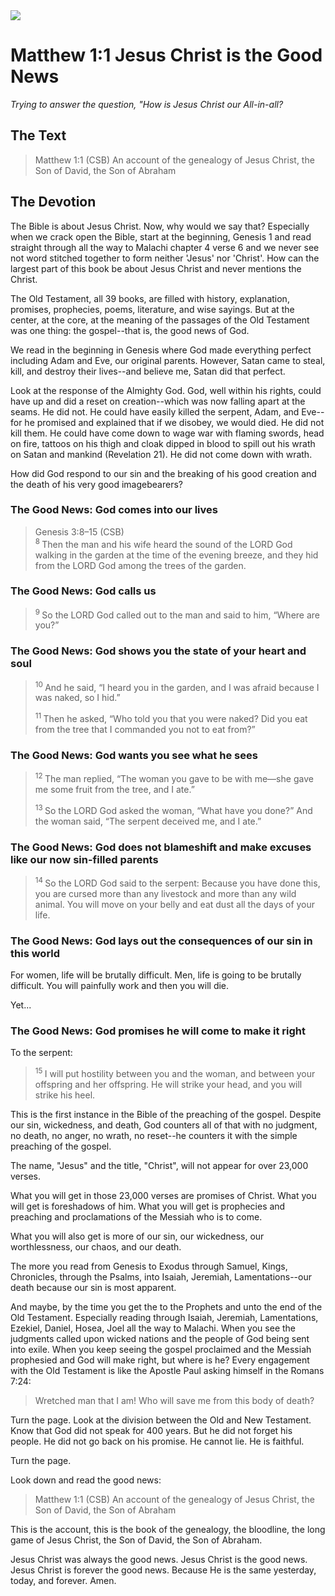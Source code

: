 <img class="intro-right" src="/images/art-matthew.jpg">

# Matthew 1:1 Jesus Christ is the Good News

*Trying to answer the question, "How is Jesus Christ our All-in-all?*

## The Text

>Matthew 1:1 (CSB) An account of the genealogy of Jesus Christ, the Son of David, the Son of Abraham

## The Devotion

The Bible is about Jesus Christ. Now, why would we say that? Especially when we crack open the Bible, start at the beginning, Genesis 1 and read straight through all the way to Malachi chapter 4 verse 6 and we never see not word stitched together to form neither 'Jesus' nor 'Christ'. How can the largest part of this book be about Jesus Christ and never mentions the Christ.

The Old Testament, all 39 books, are filled with history, explanation, promises, prophecies, poems, literature, and wise sayings. But at the center, at the core, at the meaning of the passages of the Old Testament was one thing: the gospel--that is, the good news of God.

We read in the beginning in Genesis where God made everything perfect including Adam and Eve, our original parents. However, Satan came to steal, kill, and destroy their lives--and believe me, Satan did that perfect.

Look at the response of the Almighty God. God, well within his rights, could have up and did a reset on creation--which was now falling apart at the seams. He did not. He could have easily killed the serpent, Adam, and Eve--for he promised and explained that if we disobey, we would died. He did not kill them. He could have come down to wage war with flaming swords, head on fire, tattoos on his thigh and cloak dipped in blood to spill out his wrath on Satan and mankind (Revelation 21). He did not come down with wrath.

How did God respond to our sin and the breaking of his good creation and the death of his very good imagebearers?

### The Good News: God comes into our lives

>Genesis 3:8–15 (CSB)  
><sup> 8 </sup> Then the man and his wife heard the sound of the LORD God walking in the garden at the time of the evening breeze, and they hid from the LORD God among the trees of the garden.

### The Good News: God calls us

><sup> 9 </sup> So the LORD God called out to the man and said to him, “Where are you?”

### The Good News: God shows you the state of your heart and soul

><sup> 10 </sup> And he said, “I heard you in the garden, and I was afraid because I was naked, so I hid.”
>
><sup> 11 </sup> Then he asked, “Who told you that you were naked? Did you eat from the tree that I commanded you not to eat from?”

### The Good News: God wants you see what he sees

><sup> 12 </sup> The man replied, “The woman you gave to be with me—she gave me some fruit from the tree, and I ate.”
>
><sup> 13 </sup> So the LORD God asked the woman, “What have you done?” And the woman said, “The serpent deceived me, and I ate.”

### The Good News: God does not blameshift and make excuses like our now sin-filled parents

><sup> 14 </sup> So the LORD God said to the serpent: Because you have done this, you are cursed more than any livestock and more than any wild animal. You will move on your belly and eat dust all the days of your life.

### The Good News: God lays out the consequences of our sin in this world

For women, life will be brutally difficult. Men, life is going to be brutally difficult. You will painfully work and then you will die.

Yet...

### The Good News: God promises he will come to make it right

To the serpent:

><sup> 15 </sup> I will put hostility between you and the woman, and between your offspring and her offspring. He will strike your head, and you will strike his heel.

This is the first instance in the Bible of the preaching of the gospel. Despite our sin, wickedness, and death, God counters all of that with no judgment, no death, no anger, no wrath, no reset--he counters it with the simple preaching of the gospel.

The name, "Jesus" and the title, "Christ", will not appear for over 23,000 verses.

What you will get in those 23,000 verses are promises of Christ. What you will get is foreshadows of him. What you will get is prophecies and preaching and proclamations of the Messiah who is to come.

What you will also get is more of our sin, our wickedness, our worthlessness, our chaos, and our death.

The more you read from Genesis to Exodus through Samuel, Kings, Chronicles, through the Psalms, into Isaiah, Jeremiah, Lamentations--our death because our sin is most apparent.

And maybe, by the time you get the to the Prophets and unto the end of the Old Testament. Especially reading through Isaiah, Jeremiah, Lamentations, Ezekiel, Daniel, Hosea, Joel all the way to Malachi. When you see the judgments called upon wicked nations and the people of God being sent into exile. When you keep seeing the gospel proclaimed and the Messiah prophesied and God will make right, but where is he? Every engagement with the Old Testament is like the Apostle Paul asking himself in the Romans 7:24:

>Wretched man that I am! Who will save me from this body of death?

Turn the page. Look at the division between the Old and New Testament. Know that God did not speak for 400 years. But he did not forget his people. He did not go back on his promise. He cannot lie. He is faithful.

Turn the page.

Look down and read the good news:

>Matthew 1:1 (CSB) An account of the genealogy of Jesus Christ, the Son of David, the Son of Abraham

This is the account, this is the book of the genealogy, the bloodline, the long game of Jesus Christ, the Son of David, the Son of Abraham.

Jesus Christ was always the good news. Jesus Christ is the good news. Jesus Christ is forever the good news. Because He is the same yesterday, today, and forever. Amen.
